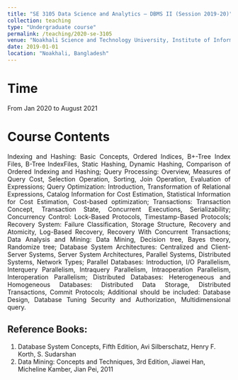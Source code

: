 ```yaml
---
title: "SE 3105 Data Science and Analytics – DBMS II (Session 2019-20)"
collection: teaching
type: "Undergraduate course"
permalink: /teaching/2020-se-3105
venue: "Noakhali Science and Technology University, Institute of Information Technology"
date: 2019-01-01
location: "Noakhali, Bangladesh"
---
```


Time
====
From Jan 2020 to August 2021

Course Contents
====
<p align="justify">
Indexing and Hashing: Basic Concepts, Ordered Indices, B+-Tree Index Files, B-Tree IndexFiles, Static Hashing, Dynamic Hashing, Comparison of Ordered Indexing and Hashing; Query Processing: Overview, Measures of Query Cost, Selection Operation, Sorting, Join Operation, Evaluation of Expressions; Query Optimization: Introduction, Transformation of Relational Expressions, Catalog Information for Cost Estimation, Statistical Information for Cost Estimation, Cost-based optimization; Transactions: Transaction Concept, Transaction State, Concurrent Executions, Serializability; Concurrency Control: Lock-Based Protocols, Timestamp-Based Protocols; Recovery System: Failure Classification, Storage Structure, Recovery and Atomicity, Log-Based Recovery, Recovery With Concurrent Transactions; Data Analysis and Mining: Data Mining, Decision tree, Bayes theory, Randomize tree; Database System Architectures: Centralized and Client-Server Systems, Server System Architectures, Parallel Systems, Distributed Systems, Network Types; Parallel Databases: Introduction, I/O Parallelism, Interquery Parallelism, Intraquery Parallelism, Intraoperation Parallelism, Interoperation Parallelism; Distributed Databases: Heterogeneous and Homogeneous Databases: Distributed Data Storage, Distributed Transactions, Commit Protocols; Additional should be included: Database Design, Database Tuning Security and Authorization, Multidimensional query.
</p>

Reference Books:
------
1. Database System Concepts, Fifth Edition, Avi Silberschatz, Henry F. Korth, S.
Sudarshan<br/>
2. Data Mining: Concepts and Techniques, 3rd Edition, Jiawei Han, Micheline Kamber, Jian Pei, 2011 <br/>
